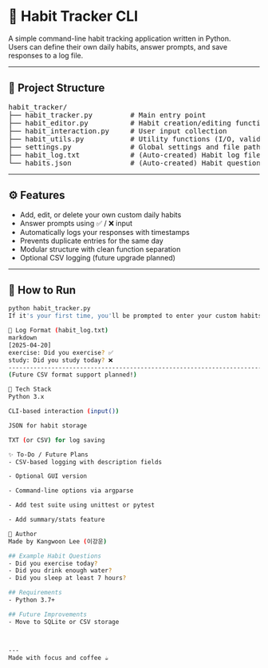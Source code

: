 # 📝 Habit Tracker CLI

A simple command-line habit tracking application written in Python.  
Users can define their own daily habits, answer prompts, and save responses to a log file.

---

## 📂 Project Structure
<pre>
habit_tracker/
├── habit_tracker.py         # Main entry point
├── habit_editor.py          # Habit creation/editing functions
├── habit_interaction.py     # User input collection
├── habit_utils.py           # Utility functions (I/O, validation, etc.)
├── settings.py              # Global settings and file paths
├── habit_log.txt            # (Auto-created) Habit log file
└── habits.json              # (Auto-created) Habit questions
</pre>


---

## ⚙️ Features

- Add, edit, or delete your own custom daily habits
- Answer prompts using ✅ / ❌ input
- Automatically logs your responses with timestamps
- Prevents duplicate entries for the same day
- Modular structure with clean function separation
- Optional CSV logging (future upgrade planned)

---

## 🚀 How to Run

```bash
python habit_tracker.py
If it's your first time, you'll be prompted to enter your custom habits.

💾 Log Format (habit_log.txt)
markdown
[2025-04-20]
exercise: Did you exercise? ✅
study: Did you study today? ❌
---------------------------------------------------------------------------
(Future CSV format support planned!)

🧱 Tech Stack
Python 3.x

CLI-based interaction (input())

JSON for habit storage

TXT (or CSV) for log saving

✨ To-Do / Future Plans
- CSV-based logging with description fields

- Optional GUI version

- Command-line options via argparse

- Add test suite using unittest or pytest

- Add summary/stats feature

📌 Author
Made by Kangwoon Lee (이강운)

## Example Habit Questions
- Did you exercise today?
- Did you drink enough water?
- Did you sleep at least 7 hours?

## Requirements
- Python 3.7+

## Future Improvements
- Move to SQLite or CSV storage



---
Made with focus and coffee ☕

